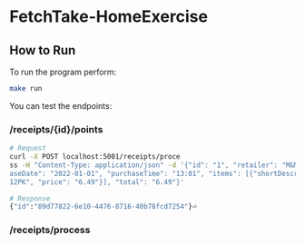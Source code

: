 # FetchTake-HomeExercise

## How to Run 
To run the program perform:
```bash
make run 
```
You can test the endpoints:
### /receipts/{id}/points

```bash
# Request
curl -X POST localhost:5001/receipts/proce
ss -H "Content-Type: application/json" -d '{"id": "1", "retailer": "M&M Corner Market", "purch
aseDate": "2022-01-01", "purchaseTime": "13:01", "items": [{"shortDescription": "Mountain Dew 
12PK", "price": "6.49"}], "total": "6.49"}'

# Response
{"id":"89d77822-6e10-4476-8716-40b78fcd7254"}⏎  


```
### /receipts/process

```bash

```